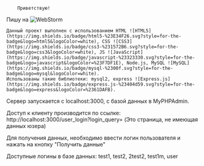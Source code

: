         Приветствую!
Пишу на ![WebStorm](https://img.shields.io/badge/webstorm-143?style=for-the-badge&logo=webstorm&logoColor=white&color=black)

    Данный проект выполнен с использованием HTML ![HTML5](https://img.shields.io/badge/html5-%23E34F26.svg?style=for-the-badge&logo=html5&logoColor=white), CSS ![CSS3](https://img.shields.io/badge/css3-%231572B6.svg?style=for-the-badge&logo=css3&logoColor=white), JS ![JavaScript](https://img.shields.io/badge/javascript-%23323330.svg?style=for-the-badge&logo=javascript&logoColor=%23F7DF1E), Node.js, MySQL ![MySQL](https://img.shields.io/badge/mysql-%2300f.svg?style=for-the-badge&logo=mysql&logoColor=white).
    Использованы такие библиотеки: mysql2, express ![Express.js](https://img.shields.io/badge/express.js-%23404d59.svg?style=for-the-badge&logo=express&logoColor=%2361DAFB).

Сервер запускается с localhost:3000, с базой данных в MyPHPAdmin.

Доступ к клиенту производится по ссылке: http://localhost:3000/user_login?login_query=
(Это страница, не имеющая данных юзера)

Для получения данных, необходимо ввести логин пользователя и нажать на кнопку "Получить данные"

Доступные логины в базе данных: test1, test2, 2test2, test1m, user 